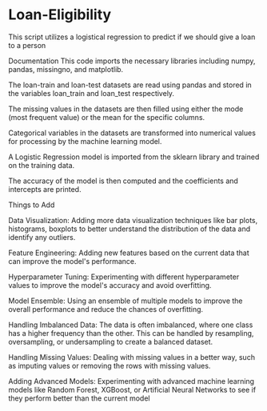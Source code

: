 # Loan-Eligibility
This script utilizes a logistical regression to predict if we should give a loan to a person

Documentation
This code imports the necessary libraries including numpy, pandas, missingno, and matplotlib.

The loan-train and loan-test datasets are read using pandas and stored in the variables loan_train and loan_test respectively.

The missing values in the datasets are then filled using either the mode (most frequent value) or the mean for the specific columns.

Categorical variables in the datasets are transformed into numerical values for processing by the machine learning model.

A Logistic Regression model is imported from the sklearn library and trained on the training data.

The accuracy of the model is then computed and the coefficients and intercepts are printed.

Things to Add

Data Visualization: Adding more data visualization techniques like bar plots, histograms, boxplots to better understand the distribution of the data and identify any outliers.

Feature Engineering: Adding new features based on the current data that can improve the model's performance.

Hyperparameter Tuning: Experimenting with different hyperparameter values to improve the model's accuracy and avoid overfitting.

Model Ensemble: Using an ensemble of multiple models to improve the overall performance and reduce the chances of overfitting.

Handling Imbalanced Data: The data is often imbalanced, where one class has a higher frequency than the other. This can be handled by resampling, oversampling, or undersampling to create a balanced dataset.

Handling Missing Values: Dealing with missing values in a better way, such as imputing values or removing the rows with missing values.

Adding Advanced Models: Experimenting with advanced machine learning models like Random Forest, XGBoost, or Artificial Neural Networks to see if they perform better than the current model
